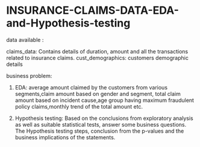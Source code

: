 # INSURANCE-CLAIMS-DATA-EDA-and-Hypothesis-testing


data available :

claims_data: Contains details of duration, amount and all the transactions related to insurance claims. 
cust_demographics: customers demographic details

business problem:
1. EDA: average amount claimed by the customers from various segments,claim amount based on gender and segment, total claim amount based on incident cause,age group having maximum fraudulent policy claims,monthly trend of the total amount etc.

2. Hypothesis testing: Based on the conclusions from exploratory analysis as well as suitable statistical tests, answer some business questions. The Hypothesis testing steps, conclusion from the p-values and the business implications of the statements. 

